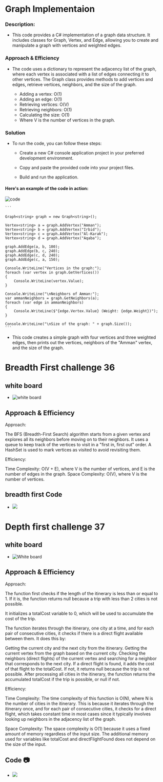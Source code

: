 # Graph Implementaion 

### Description: 
 - This code provides a C# implementation of a graph data structure. It includes classes for Graph, Vertex, and Edge, allowing you to create and manipulate a graph with vertices and weighted edges.

### Approach & Efficiency
 - The code uses a dictionary to represent the adjacency list of the graph, where each vertex is associated with a list of edges connecting it to other vertices. The Graph class provides methods to add vertices and edges, retrieve vertices, neighbors, and the size of the graph.

   - Adding a vertex: O(1)
   - Adding an edge: O(1)
   - Retrieving vertices: O(V)
   - Retrieving neighbors: O(1)
   - Calculating the size: O(1)
   - Where V is the number of vertices in the graph.

### Solution
 -  To run the code, you can follow these steps:

    - Create a new C# console application project in your preferred development environment.

    - Copy and paste the provided code into your project files.

    - Build and run the application.
    
#### Here's an example of the code in action:

![code](./Code.png)

    ```

    Graph<string> graph = new Graph<string>();

    Vertex<string> a = graph.AddVertex("Amman");
    Vertex<string> b = graph.AddVertex("Irbid");
    Vertex<string> c = graph.AddVertex("Al-Karak");
    Vertex<string> d = graph.AddVertex("Aqaba");

    graph.AddEdge(a, b, 100);
    graph.AddEdge(b, c, 240);
    graph.AddEdge(c, d, 240);
    graph.AddEdge(c, a, 150);

    Console.WriteLine("Vertices in the graph:");
    foreach (var vertex in graph.GetVertices())
    {
        Console.WriteLine(vertex.Value);
    }

    Console.WriteLine("\nNeighbors of Amman:");
    var ammanNeighbors = graph.GetNeighbors(a);
    foreach (var edge in ammanNeighbors)
    {
        Console.WriteLine($"{edge.Vertex.Value} (Weight: {edge.Weight})");
    }

    Console.WriteLine("\nSize of the graph: " + graph.Size());
    ```

- This code creates a simple graph with four vertices and three weighted edges, then prints out the vertices, neighbors of the "Amman" vertex, and the size of the graph.

# Breadth First challenge 36 

## white board 

 - ![white board](./WBBreadthfirst.jpg)

## Approach & Efficiency
 Approach:

The BFS (Breadth-First Search) algorithm starts from a given vertex and explores all its neighbors before moving on to their neighbors.
It uses a queue to keep track of the vertices to visit in a "first in, first out" order.
A HashSet is used to mark vertices as visited to avoid revisiting them.

Efficiency:

Time Complexity: O(V + E), where V is the number of vertices, and E is the number of edges in the graph.
Space Complexity: O(V), where V is the number of vertices.
       
    
## breadth first Code 

  - ![](Breadthfirst.png)


# Depth first challenge 37

## white board 

  - ![White board ](./depthfirst.jpg)


 ## Approach & Efficiency

 Approach:

The function first checks if the length of the itinerary is less than or equal to 1. If it is, the function returns null because a trip with less than 2 cities is not possible.

It initializes a totalCost variable to 0, which will be used to accumulate the cost of the trip.

The function iterates through the itinerary, one city at a time, and for each pair of consecutive cities, it checks if there is a direct flight available between them. It does this by:

Getting the current city and the next city from the itinerary.
Getting the current vertex from the graph based on the current city.
Checking the neighbors (direct flights) of the current vertex and searching for a neighbor that corresponds to the next city.
If a direct flight is found, it adds the cost of that flight to the totalCost. If not, it returns null because the trip is not possible.
After processing all cities in the itinerary, the function returns the accumulated totalCost if the trip is possible, or null if not.


Efficiency:

Time Complexity: The time complexity of this function is O(N), where N is the number of cities in the itinerary. This is because it iterates through the itinerary once, and for each pair of consecutive cities, it checks for a direct flight, which takes constant time in most cases since it typically involves looking up neighbors in the adjacency list of the graph.

Space Complexity: The space complexity is O(1) because it uses a fixed amount of memory regardless of the input size. The additional memory used for variables like totalCost and directFlightFound does not depend on the size of the input.


## Code :camera:

  - ![](./depth-first.png)